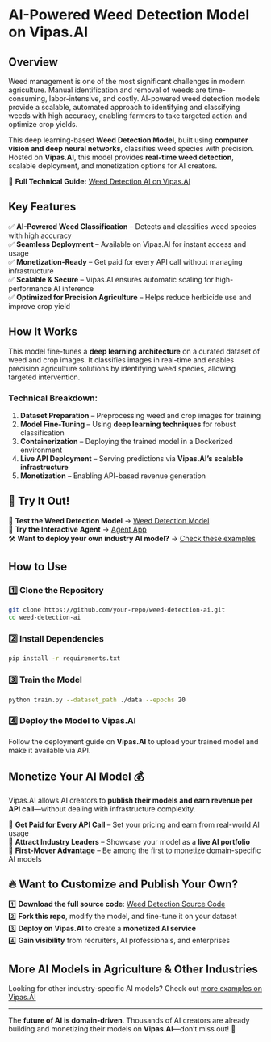 # AI-Powered Weed Detection Model on Vipas.AI

## Overview
Weed management is one of the most significant challenges in modern agriculture. Manual identification and removal of weeds are time-consuming, labor-intensive, and costly. AI-powered weed detection models provide a scalable, automated approach to identifying and classifying weeds with high accuracy, enabling farmers to take targeted action and optimize crop yields.

This deep learning-based **Weed Detection Model**, built using **computer vision and deep neural networks**, classifies weed species with precision. Hosted on **Vipas.AI**, this model provides **real-time weed detection**, scalable deployment, and monetization options for AI creators.

🔗 **Full Technical Guide:** [Weed Detection AI on Vipas.AI](https://docs.vipas.ai/examples/weed-detection)

## Key Features
✅ **AI-Powered Weed Classification** – Detects and classifies weed species with high accuracy  
✅ **Seamless Deployment** – Available on Vipas.AI for instant access and usage  
✅ **Monetization-Ready** – Get paid for every API call without managing infrastructure  
✅ **Scalable & Secure** – Vipas.AI ensures automatic scaling for high-performance AI inference  
✅ **Optimized for Precision Agriculture** – Helps reduce herbicide use and improve crop yield  

## How It Works
This model fine-tunes a **deep learning architecture** on a curated dataset of weed and crop images. It classifies images in real-time and enables precision agriculture solutions by identifying weed species, allowing targeted intervention.

### Technical Breakdown:
1. **Dataset Preparation** – Preprocessing weed and crop images for training  
2. **Model Fine-Tuning** – Using **deep learning techniques** for robust classification  
3. **Containerization** – Deploying the trained model in a Dockerized environment  
4. **Live API Deployment** – Serving predictions via **Vipas.AI’s scalable infrastructure**  
5. **Monetization** – Enabling API-based revenue generation  

## 🚀 Try It Out!
🌟 **Test the Weed Detection Model** → [Weed Detection Model](https://www.vipas.ai/models/mdl-ywivo8k09baqt)  
🤖 **Try the Interactive Agent** → [Agent App](https://www.vipas.ai/apps/app-7edt4t0zbnnkx)  
🛠 **Want to deploy your own industry AI model?** → [Check these examples](https://www.vipas.ai/ai-creators#examples)  

## How to Use
### 1️⃣ Clone the Repository
```sh
git clone https://github.com/your-repo/weed-detection-ai.git
cd weed-detection-ai
```

### 2️⃣ Install Dependencies
```sh
pip install -r requirements.txt
```

### 3️⃣ Train the Model
```sh
python train.py --dataset_path ./data --epochs 20
```

### 4️⃣ Deploy the Model to Vipas.AI
Follow the deployment guide on **Vipas.AI** to upload your trained model and make it available via API.

## Monetize Your AI Model 💰
Vipas.AI allows AI creators to **publish their models and earn revenue per API call**—without dealing with infrastructure complexity.

🔹 **Get Paid for Every API Call** – Set your pricing and earn from real-world AI usage  
🔹 **Attract Industry Leaders** – Showcase your model as a **live AI portfolio**  
🔹 **First-Mover Advantage** – Be among the first to monetize domain-specific AI models  

## 🔥 Want to Customize and Publish Your Own?
1️⃣ **Download the full source code**: [Weed Detection Source Code](https://utils.vipas.ai/vps-ipynb/weed_detection/weed_detection.zip)  
2️⃣ **Fork this repo**, modify the model, and fine-tune it on your dataset  
3️⃣ **Deploy on Vipas.AI** to create a **monetized AI service**  
4️⃣ **Gain visibility** from recruiters, AI professionals, and enterprises  

## More AI Models in Agriculture & Other Industries
Looking for other industry-specific AI models? Check out [more examples on Vipas.AI](https://www.vipas.ai/ai-creators#examples)  

---

The **future of AI is domain-driven**. Thousands of AI creators are already building and monetizing their models on **Vipas.AI**—don’t miss out! 🚀

